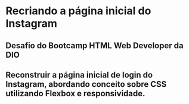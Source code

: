 # Recriando a página inicial do Instagram

## Desafio do Bootcamp HTML Web Developer da DIO 

## Reconstruir a página inicial de login do Instagram, abordando conceito sobre CSS utilizando Flexbox e responsividade.

